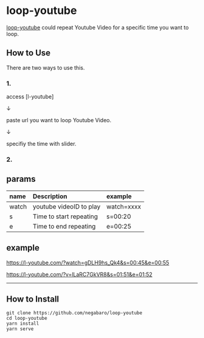 

# loop-youtube

[loop-youtube] could repeat Youtube Video for a specific time you want to loop.



## How to Use

There are two ways to use this.

### 1.

access [l-youtube]

↓

paste url you want to loop Youtube Video.

↓

specifiy the time with slider.




### 2.



## params

|name|Description|example|
|:---|:---|:---|
|watch|youtube videoID to play|watch=xxxx|
|s|Time to start repeating |s=00:20|
|e|Time to end repeating|e=00:25|


## example

https://l-youtube.com/?watch=gDLH9hs_Qk4&s=00:45&e=00:55

https://l-youtube.com/?v=lLaRC7GkVR8&s=01:51&e=01:52

---


## How to Install

```
git clone https://github.com/negabaro/loop-youtube
cd loop-youtube
yarn install
yarn serve
```

[loop-youtube]: https://l-youtube.com
